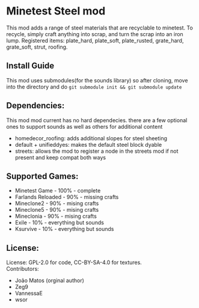 Minetest Steel mod
==============

This mod adds a range of steel materials that are recyclable to
minetest.  To recycle, simply craft anything into scrap, and turn the
scrap into an iron lump.  Registered items: plate_hard, plate_soft,
plate_rusted, grate_hard, grate_soft, strut, roofing.

## Install Guide
This mod uses submodules(for the sounds library) so after cloning,
move into the directory and do `git submodule init && git submodule update`

## Dependencies:

This mod mod current has no hard dependecies.
there are a few optional ones to support sounds as well as others for additional content
* homedecor_roofing: adds additional slopes for steel sheeting
* default + unifieddyes: makes the default steel block dyable
* streets: allows the mod to register a node in the streets mod if not present and keep compat both ways
  
## Supported Games:

* Minetest Game - 100% - complete
* Farlands Reloaded - 90% - missing crafts
* Mineclone2 - 90% - mising crafts
* Mineclone5 - 90% - mising crafts
* Mineclonia - 90% - mising crafts
* Exile - 10% - everything but sounds
* Ksurvive - 10% - everything but sounds

## License:

License: GPL-2.0 for code, CC-BY-SA-4.0 for textures.  
Contributors:
* João Matos (orginal author)
* Zeg9
* VannessaE
* wsor
